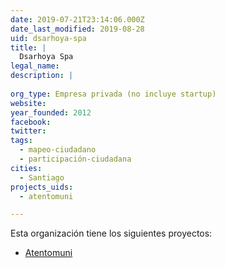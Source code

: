 ```yaml
---
date: 2019-07-21T23:14:06.000Z
date_last_modified: 2019-08-28
uid: dsarhoya-spa
title: |
  Dsarhoya Spa
legal_name: 
description: |
  
org_type: Empresa privada (no incluye startup)
website: 
year_founded: 2012
facebook: 
twitter: 
tags:
  - mapeo-ciudadano
  - participación-ciudadana
cities: 
  - Santiago
projects_uids:
  - atentomuni

---
```


Esta organización tiene los siguientes proyectos:

- [Atentomuni](/proyectos/atentomuni)
